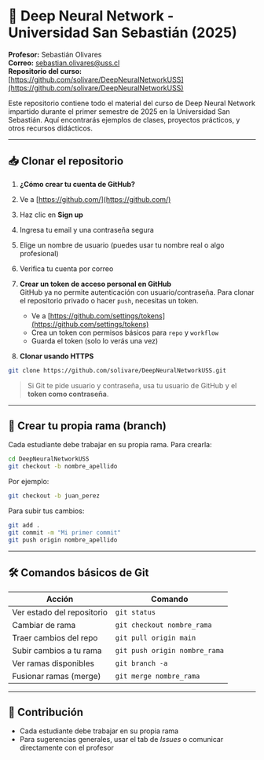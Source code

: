# 🧠 Deep Neural Network - Universidad San Sebastián (2025)

**Profesor:** Sebastián Olivares  
**Correo:** sebastian.olivares@uss.cl  
**Repositorio del curso:** [https://github.com/solivare/DeepNeuralNetworkUSS](https://github.com/solivare/DeepNeuralNetworkUSS)

Este repositorio contiene todo el material del curso de Deep Neural Network impartido durante el primer semestre de 2025 en la Universidad San Sebastián. Aquí encontrarás ejemplos de clases, proyectos prácticos, y otros recursos didácticos.

---

## 📥 Clonar el repositorio

1. **¿Cómo crear tu cuenta de GitHub?**  

1. Ve a [https://github.com/](https://github.com/)
2. Haz clic en **Sign up**
3. Ingresa tu email y una contraseña segura
4. Elige un nombre de usuario (puedes usar tu nombre real o algo profesional)
5. Verifica tu cuenta por correo

2. **Crear un token de acceso personal en GitHub**  
   GitHub ya no permite autenticación con usuario/contraseña. Para clonar el repositorio privado o hacer `push`, necesitas un token.

   - Ve a [https://github.com/settings/tokens](https://github.com/settings/tokens)
   - Crea un token con permisos básicos para `repo` y `workflow`
   - Guarda el token (solo lo verás una vez)

3. **Clonar usando HTTPS**

```bash
git clone https://github.com/solivare/DeepNeuralNetworkUSS.git
```

> Si Git te pide usuario y contraseña, usa tu usuario de GitHub y el **token como contraseña**.

---

## 🌿 Crear tu propia rama (branch)

Cada estudiante debe trabajar en su propia rama. Para crearla:

```bash
cd DeepNeuralNetworkUSS
git checkout -b nombre_apellido
```

Por ejemplo:

```bash
git checkout -b juan_perez
```

Para subir tus cambios:

```bash
git add .
git commit -m "Mi primer commit"
git push origin nombre_apellido
```

---

## 🛠️ Comandos básicos de Git

| Acción                         | Comando                             |
|-------------------------------|-------------------------------------|
| Ver estado del repositorio    | `git status`                        |
| Cambiar de rama               | `git checkout nombre_rama`          |
| Traer cambios del repo        | `git pull origin main`              |
| Subir cambios a tu rama       | `git push origin nombre_rama`       |
| Ver ramas disponibles         | `git branch -a`                     |
| Fusionar ramas (merge)        | `git merge nombre_rama`             |

---

## 🤝 Contribución

- Cada estudiante debe trabajar en su propia rama
- Para sugerencias generales, usar el tab de *Issues* o comunicar directamente con el profesor
